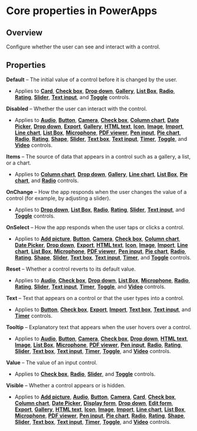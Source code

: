 <properties
    pageTitle="Core properties | Microsoft PowerApps"
    description="Reference information about the Disabled, Visible, and ReadOnly properties"
    services=""
    suite="powerapps"
    documentationCenter="na"
    authors="aftowen"
    manager="erikre"
    editor=""
    tags=""/>

<tags
   ms.service="powerapps"
   ms.devlang="na"
   ms.topic="article"
   ms.tgt_pltfrm="na"
   ms.workload="na"
   ms.date="03/17/2016"
   ms.author="anneta"/>

# Core properties in PowerApps #

## Overview ##
Configure whether the user can see and interact with a control.

## Properties ##

**Default** – The initial value of a control before it is changed by the user.

- Applies to [**Card**](controls\control-card.md), [**Check box**](controls\control-check-box.md), [**Drop down**](controls\control-drop-down.md), [**Gallery**](controls\control-gallery.md), [**List Box**](controls\control-list-box.md), [**Radio**](controls\control-radio.md), [**Rating**](controls\control-rating.md), [**Slider**](controls\control-slider.md), [**Text input**](controls\control-text-input.md), and [**Toggle**](controls\control-toggle.md) controls.

**Disabled** – Whether the user can interact with the control.

- Applies to [**Audio**](controls\control-audio-video.md), [**Button**](controls\control-button.md), [**Camera**](controls\control-camera.md), [**Check box**](controls\control-check-box.md), [**Column chart**](controls\control-column-line-chart.md), [**Date Picker**](controls\control-date-picker.md), [**Drop down**](controls\control-drop-down.md), [**Export**](controls\control-export-import.md), [**Gallery**](controls\control-gallery.md), [**HTML text**](controls\control-html-text.md), [**Icon**](controls\control-shapes-icons.md), [**Image**](controls\control-image.md), [**Import**](controls\control-export-import.md), [**Line chart**](controls\control-column-line-chart.md), [**List Box**](controls\control-list-box.md), [**Microphone**](controls\control-microphone.md), [**PDF viewer**](controls\control-pdf-viewer.md), [**Pen input**](controls\control-pen-input.md), [**Pie chart**](controls\control-pie-chart.md), [**Radio**](controls\control-radio.md), [**Rating**](controls\control-rating.md), [**Shape**](controls\control-shapes-icons.md), [**Slider**](controls\control-slider.md), [**Text box**](controls\control-text-box.md), [**Text input**](controls\control-text-input.md), [**Timer**](controls\control-timer.md), [**Toggle**](controls\control-toggle.md), and [**Video**](controls\control-audio-video.md) controls.

**Items** – The source of data that appears in a control such as a gallery, a list, or a chart.

- Applies to [**Column chart**](controls\control-column-line-chart.md), [**Drop down**](controls\control-drop-down.md), [**Gallery**](controls\control-gallery.md), [**Line chart**](controls\control-column-line-chart.md), [**List Box**](controls\control-list-box.md), [**Pie chart**](controls\control-pie-chart.md), and [**Radio**](controls\control-radio.md) controls.

**OnChange** – How the app responds when the user changes the value of a control (for example, by adjusting a slider).

- Applies to [**Drop down**](controls\control-drop-down.md), [**List Box**](controls\control-list-box.md), [**Radio**](controls\control-radio.md), [**Rating**](controls\control-rating.md), [**Slider**](controls\control-slider.md), [**Text input**](controls\control-text-input.md), and [**Toggle**](controls\control-toggle.md) controls.

**OnSelect** – How the app responds when the user taps or clicks a control.

- Applies to [**Add picture**](controls\control-add-picture.md), [**Button**](controls\control-button.md), [**Camera**](controls\control-camera.md), [**Check box**](controls\control-check-box.md), [**Column chart**](controls\control-column-line-chart.md), [**Date Picker**](controls\control-date-picker.md), [**Drop down**](controls\control-drop-down.md), [**Export**](controls\control-export-import.md), [**HTML text**](controls\control-html-text.md), [**Icon**](controls\control-shapes-icons.md), [**Image**](controls\control-image.md), [**Import**](controls\control-export-import.md), [**Line chart**](controls\control-column-line-chart.md), [**List Box**](controls\control-list-box.md), [**Microphone**](controls\control-microphone.md), [**PDF viewer**](controls\control-pdf-viewer.md), [**Pen input**](controls\control-pen-input.md), [**Pie chart**](controls\control-pie-chart.md), [**Radio**](controls\control-radio.md), [**Rating**](controls\control-rating.md), [**Shape**](controls\control-shapes-icons.md), [**Slider**](controls\control-slider.md), [**Text box**](controls\control-text-box.md), [**Text input**](controls\control-text-input.md), [**Timer**](controls\control-timer.md), and [**Toggle**](controls\control-toggle.md) controls.

**Reset** – Whether a control reverts to its default value.

- Applies to [**Audio**](controls\control-audio-video.md), [**Check box**](controls\control-check-box.md), [**Drop down**](controls\control-drop-down.md), [**List Box**](controls\control-list-box.md), [**Microphone**](controls\control-microphone.md), [**Radio**](controls\control-radio.md), [**Rating**](controls\control-rating.md), [**Slider**](controls\control-slider.md), [**Text input**](controls\control-text-input.md), [**Timer**](controls\control-timer.md), [**Toggle**](controls\control-toggle.md), and [**Video**](controls\control-audio-video.md) controls.

**Text** – Text that appears on a control or that the user types into a control.

- Applies to [**Button**](controls\control-button.md), [**Check box**](controls\control-check-box.md), [**Export**](controls\control-export-import.md), [**Import**](controls\control-export-import.md), [**Text box**](controls\control-text-box.md), [**Text input**](controls\control-text-input.md), and [**Timer**](controls\control-timer.md) controls.

**Tooltip** – Explanatory text that appears when the user hovers over a control.

- Applies to [**Audio**](controls\control-audio-video.md), [**Button**](controls\control-button.md), [**Camera**](controls\control-camera.md), [**Check box**](controls\control-check-box.md), [**Drop down**](controls\control-drop-down.md), [**HTML text**](controls\control-html-text.md), [**Image**](controls\control-image.md), [**List Box**](controls\control-list-box.md), [**Microphone**](controls\control-microphone.md), [**PDF viewer**](controls\control-pdf-viewer.md), [**Pen input**](controls\control-pen-input.md), [**Radio**](controls\control-radio.md), [**Rating**](controls\control-rating.md), [**Slider**](controls\control-slider.md), [**Text box**](controls\control-text-box.md), [**Text input**](controls\control-text-input.md), [**Timer**](controls\control-timer.md), [**Toggle**](controls\control-toggle.md), and [**Video**](controls\control-audio-video.md) controls.

**Value** – The value of an input control.

- Applies to [**Check box**](controls\control-check-box.md), [**Radio**](controls\control-radio.md), [**Slider**](controls\control-slider.md), and [**Toggle**](controls\control-toggle.md) controls.

**Visible** – Whether a control appears or is hidden.

- Applies to [**Add picture**](controls\control-add-picture.md), [**Audio**](controls\control-audio-video.md), [**Button**](controls\control-button.md), [**Camera**](controls\control-camera.md), [**Card**](controls\control-card.md), [**Check box**](controls\control-check-box.md), [**Column chart**](controls\control-column-line-chart.md), [**Date Picker**](controls\control-date-picker.md), [**Display form**](controls\control-form-detail.md), [**Drop down**](controls\control-drop-down.md), [**Edit form**](controls\control-form-detail.md), [**Export**](controls\control-export-import.md), [**Gallery**](controls\control-gallery.md), [**HTML text**](controls\control-html-text.md), [**Icon**](controls\control-shapes-icons.md), [**Image**](controls\control-image.md), [**Import**](controls\control-export-import.md), [**Line chart**](controls\control-column-line-chart.md), [**List Box**](controls\control-list-box.md), [**Microphone**](controls\control-microphone.md), [**PDF viewer**](controls\control-pdf-viewer.md), [**Pen input**](controls\control-pen-input.md), [**Pie chart**](controls\control-pie-chart.md), [**Radio**](controls\control-radio.md), [**Rating**](controls\control-rating.md), [**Shape**](controls\control-shapes-icons.md), [**Slider**](controls\control-slider.md), [**Text box**](controls\control-text-box.md), [**Text input**](controls\control-text-input.md), [**Timer**](controls\control-timer.md), [**Toggle**](controls\control-toggle.md), and [**Video**](controls\control-audio-video.md) controls.

